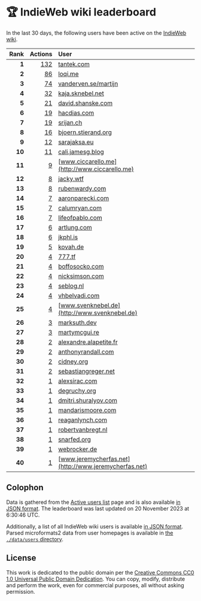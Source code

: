 # 🏆 IndieWeb wiki leaderboard

In the last 30 days, the following users have been active on the [IndieWeb wiki](https://indieweb.org).

| Rank | Actions | User |
|-----:|--------:|:-----|
| **1** | [132](https://indieweb.org/Special:Contributions/Tantek.com) | [tantek.com](http://tantek.com) |
| **2** | [86](https://indieweb.org/Special:Contributions/Loqi.me) | [loqi.me](http://loqi.me) |
| **3** | [74](https://indieweb.org/Special:Contributions/Vanderven.se_martijn) | [vanderven.se/martijn](http://vanderven.se/martijn) |
| **4** | [32](https://indieweb.org/Special:Contributions/Kaja.sknebel.net) | [kaja.sknebel.net](http://kaja.sknebel.net) |
| **5** | [21](https://indieweb.org/Special:Contributions/David.shanske.com) | [david.shanske.com](http://david.shanske.com) |
| **6** | [19](https://indieweb.org/Special:Contributions/Hacdias.com) | [hacdias.com](http://hacdias.com) |
| **7** | [19](https://indieweb.org/Special:Contributions/Srijan.ch) | [srijan.ch](http://srijan.ch) |
| **8** | [16](https://indieweb.org/Special:Contributions/Bjoern.stierand.org) | [bjoern.stierand.org](http://bjoern.stierand.org) |
| **9** | [12](https://indieweb.org/Special:Contributions/Sarajaksa.eu) | [sarajaksa.eu](http://sarajaksa.eu) |
| **10** | [11](https://indieweb.org/Special:Contributions/Cali.jamesg.blog) | [cali.jamesg.blog](http://cali.jamesg.blog) |
| **11** | [9](https://indieweb.org/Special:Contributions/Www.ciccarello.me) | [www.ciccarello.me](http://www.ciccarello.me) |
| **12** | [8](https://indieweb.org/Special:Contributions/Jacky.wtf) | [jacky.wtf](http://jacky.wtf) |
| **13** | [8](https://indieweb.org/Special:Contributions/Rubenwardy.com) | [rubenwardy.com](http://rubenwardy.com) |
| **14** | [7](https://indieweb.org/Special:Contributions/Aaronparecki.com) | [aaronparecki.com](http://aaronparecki.com) |
| **15** | [7](https://indieweb.org/Special:Contributions/Calumryan.com) | [calumryan.com](http://calumryan.com) |
| **16** | [7](https://indieweb.org/Special:Contributions/Lifeofpablo.com) | [lifeofpablo.com](http://lifeofpablo.com) |
| **17** | [6](https://indieweb.org/Special:Contributions/Artlung.com) | [artlung.com](http://artlung.com) |
| **18** | [6](https://indieweb.org/Special:Contributions/Jkphl.is) | [jkphl.is](http://jkphl.is) |
| **19** | [5](https://indieweb.org/Special:Contributions/Kovah.de) | [kovah.de](http://kovah.de) |
| **20** | [4](https://indieweb.org/Special:Contributions/777.tf) | [777.tf](http://777.tf) |
| **21** | [4](https://indieweb.org/Special:Contributions/Boffosocko.com) | [boffosocko.com](http://boffosocko.com) |
| **22** | [4](https://indieweb.org/Special:Contributions/Nicksimson.com) | [nicksimson.com](http://nicksimson.com) |
| **23** | [4](https://indieweb.org/Special:Contributions/Seblog.nl) | [seblog.nl](http://seblog.nl) |
| **24** | [4](https://indieweb.org/Special:Contributions/Vhbelvadi.com) | [vhbelvadi.com](http://vhbelvadi.com) |
| **25** | [4](https://indieweb.org/Special:Contributions/Www.svenknebel.de) | [www.svenknebel.de](http://www.svenknebel.de) |
| **26** | [3](https://indieweb.org/Special:Contributions/Marksuth.dev) | [marksuth.dev](http://marksuth.dev) |
| **27** | [3](https://indieweb.org/Special:Contributions/Martymcgui.re) | [martymcgui.re](http://martymcgui.re) |
| **28** | [2](https://indieweb.org/Special:Contributions/Alexandre.alapetite.fr) | [alexandre.alapetite.fr](http://alexandre.alapetite.fr) |
| **29** | [2](https://indieweb.org/Special:Contributions/Anthonyrandall.com) | [anthonyrandall.com](http://anthonyrandall.com) |
| **30** | [2](https://indieweb.org/Special:Contributions/Cidney.org) | [cidney.org](http://cidney.org) |
| **31** | [2](https://indieweb.org/Special:Contributions/Sebastiangreger.net) | [sebastiangreger.net](http://sebastiangreger.net) |
| **32** | [1](https://indieweb.org/Special:Contributions/Alexsirac.com) | [alexsirac.com](http://alexsirac.com) |
| **33** | [1](https://indieweb.org/Special:Contributions/Degruchy.org) | [degruchy.org](http://degruchy.org) |
| **34** | [1](https://indieweb.org/Special:Contributions/Dmitri.shuralyov.com) | [dmitri.shuralyov.com](http://dmitri.shuralyov.com) |
| **35** | [1](https://indieweb.org/Special:Contributions/Mandarismoore.com) | [mandarismoore.com](http://mandarismoore.com) |
| **36** | [1](https://indieweb.org/Special:Contributions/Reaganlynch.com) | [reaganlynch.com](http://reaganlynch.com) |
| **37** | [1](https://indieweb.org/Special:Contributions/Robertvanbregt.nl) | [robertvanbregt.nl](http://robertvanbregt.nl) |
| **38** | [1](https://indieweb.org/Special:Contributions/Snarfed.org) | [snarfed.org](http://snarfed.org) |
| **39** | [1](https://indieweb.org/Special:Contributions/Webrocker.de) | [webrocker.de](http://webrocker.de) |
| **40** | [1](https://indieweb.org/Special:Contributions/Www.jeremycherfas.net) | [www.jeremycherfas.net](http://www.jeremycherfas.net) |


## Colophon

Data is gathered from the [Active users list](https://indieweb.org/Special:ActiveUsers) page and is also available [in JSON format](https://github.com/jgarber623/indieweb-wiki-leaderboard/blob/main/data/leaderboard.json). The leaderboard was last updated on 20 November 2023 at 6:30:46 UTC.

Additionally, a list of all IndieWeb wiki users is available [in JSON format](https://github.com/jgarber623/indieweb-wiki-leaderboard/blob/main/data/users.json). Parsed microformats2 data from user homepages is available in [the `./data/users` directory](https://github.com/jgarber623/indieweb-wiki-leaderboard/blob/main/data/users).

## License

This work is dedicated to the public domain per the [Creative Commons CC0 1.0 Universal Public Domain Dedication](https://creativecommons.org/publicdomain/zero/1.0/). You can copy, modify, distribute and perform the work, even for commercial purposes, all without asking permission.
